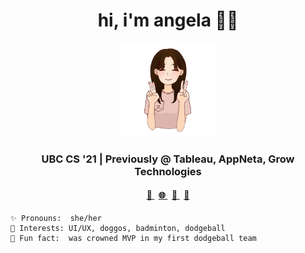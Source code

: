 <h1 align="center">
  hi, i'm angela 👋🏻
</h1>

<p align="center">
  <img
    src="./resources/me.png"
    alt="me"
    width="150"
  />
</p>

<h3 align="center">
  UBC CS '21 | Previously @ Tableau, AppNeta, Grow Technologies
</h3>

<h4 align="center">
  <a href="mailto:angela.tsang@alumni.ubc.ca">
    <span role="button" aria-label="Email" title="Email">💌</span>
  </a>
  &nbsp;
  <a href="https://tsangela.github.io/">
    <span role="button" aria-label="Website" title="Website">🌐</span>
  </a>
  &nbsp;
  <a href="https://www.linkedin.com/in/tsangela/">
    <span role="button" aria-label="LinkedIn" title="LinkedIn">💼</span>
  </a>
  &nbsp;
  <a href="https://tsangela.github.io/static/media/angela-tsang-resume.24c7809c.pdf">
    <span role="button" aria-label="Resume" title="Resume">📑</span>
  </a>
</h4>

```
✨ Pronouns:  she/her
🏸 Interests: UI/UX, doggos, badminton, dodgeball
🎉 Fun fact:  was crowned MVP in my first dodgeball team 
```
